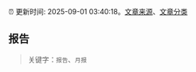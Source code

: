 :alarm_clock: 更新时间: 2025-09-01 03:40:18。[文章来源](/README.md)、[文章分类](/TAGS.md)

## 报告


> 关键字：`报告`、`月报`



